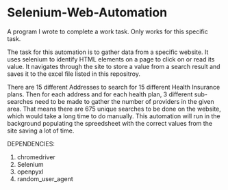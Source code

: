 # Selenium-Web-Automation
A program I wrote to complete a work task. Only works for this specific task.

The task for this automation is to gather data from a specific website. It uses selenium to identify HTML elements on a page to click on or read its value. It navigates through
the site to store a value from a search result and saves it to the excel file listed in this repositroy. 


There are 15 different Addresses to search for 15 different Health Insurance plans. Then for each address and for each health plan, 3 different sub-searches need to be made to gather the number of providers in the given area. That means there are 675 unique searches to be done on the website, which would take a long time to do manually. This automation will run in the background populating the spreedsheet with the correct values from the site saving a lot of time.

DEPENDENCIES:
1. chromedriver
2. Selenium
3. openpyxl
4. random_user_agent
